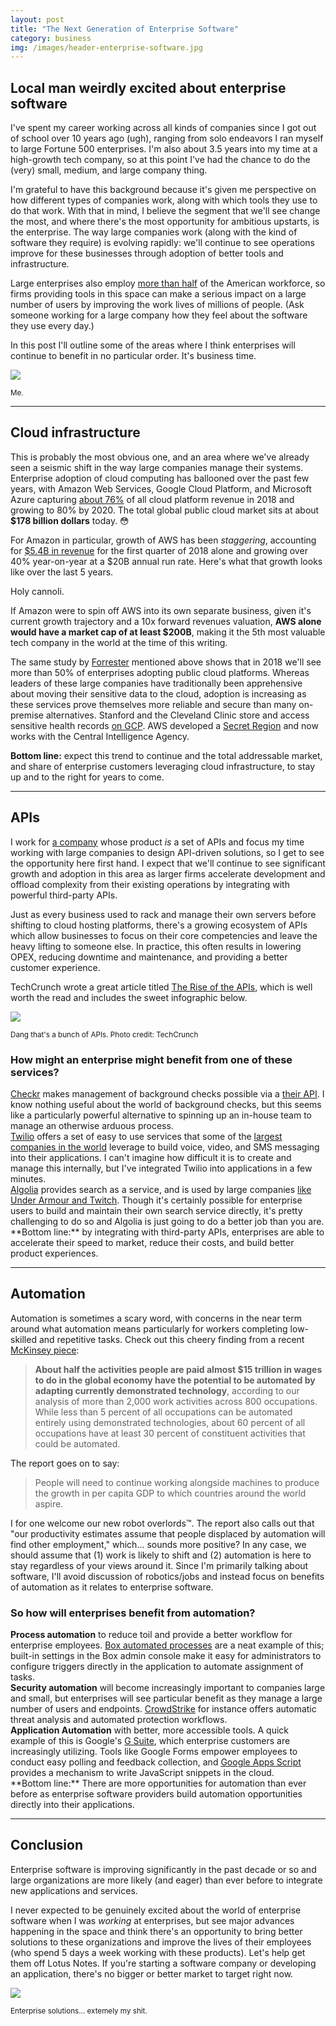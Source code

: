 ```yaml
---
layout: post
title: "The Next Generation of Enterprise Software"
category: business
img: /images/header-enterprise-software.jpg
---
```

<div class="row">
  <div class="col-md-8">
    <h2>Local man weirdly excited about enterprise software</h2>
    <p>
      I've spent my career working across all kinds of companies since I got out of school over 10 years ago (ugh), ranging from solo endeavors I ran myself to large Fortune 500 enterprises. I'm also about 3.5 years into my time at a high-growth tech company, so at this point I've had the chance to do the (very) small, medium, and large company thing.
    </p>
    <p>
      I'm grateful to have this background because it's given me perspective on how different types of companies work, along with which tools they use to do that work. With that in mind, I believe the segment that we'll see change the most, and where there's the most opportunity for ambitious upstarts, is the enterprise. The way large companies work (along with the kind of software they require) is evolving rapidly: we'll continue to see operations improve for these businesses through adoption of better tools and infrastructure.
    </p>
    <p>
      Large enterprises also employ <a href="https://www.census.gov/content/dam/Census/library/publications/2015/econ/g12-susb.pdf" target="_blank"> more than half</a> of the American workforce, so firms providing tools in this space can make a serious impact on a large number of users by improving the work lives of millions of people. (Ask someone working for a large company how they feel about the software they use every day.)
    </p>
    <p>
      In this post I'll outline some of the areas where I think enterprises will continue to benefit in no particular order. It's business time.
    </p>
  </div>
  <div class="col-md-4 text-center topspace-lg">
    <img src="/images/bizniz.jpg" class="img-responsive shadow-lg img-center">
    <p>
      <small>Me.</small>
    </p>
  </div>
</div>
<hr>

## Cloud infrastructure

This is probably the most obvious one, and an area where we've already seen a seismic shift in the way large companies manage their systems. Enterprise adoption of cloud computing has ballooned over the past few years, with Amazon Web Services, Google Cloud Platform, and Microsoft Azure capturing <a href="https://www.forbes.com/sites/louiscolumbus/2017/11/07/forresters-10-cloud-computing-predictions-for-2018/" target="_blank">about 76%</a> of all cloud platform revenue in 2018 and growing to 80% by 2020. The total global public cloud market sits at about **$178 billion dollars** today. 😳

For Amazon in particular, growth of AWS has been *staggering*, accounting for <a href="https://www.geekwire.com/2018/aws-grows-48-percent-q1-2018-hit-5-4b-revenue/">$5.4B in revenue</a> for the first quarter of 2018 alone and growing over 40% year-on-year at a $20B annual run rate. Here's what that growth looks like over the last 5 years.

<div class="row topspace-lg">
  <div class="col-md-12">
    <div class="chart-container">
      <canvas id="aws-chart"></canvas>
    </div>
  </div>
  <script type="text/javascript" src="/js/aws-revenue-by-year.js"></script>
</div>

<p class="text-muted text-center bottomspace">
  Holy cannoli.
</p>

If Amazon were to spin off AWS into its own separate business, given it's current growth trajectory and a 10x forward revenues valuation, **AWS alone would have a market cap of at least $200B**, making it the 5th most valuable tech company in the world at the time of this writing.

The same study by <a href="https://www.forrester.com/report/Predictions+2018+Cloud+Computing+Accelerates+Enterprise+Transformation+Everywhere/-/E-RES139611" target="_blank">Forrester</a> mentioned above shows that in 2018 we'll see more than 50% of enterprises adopting public cloud platforms. Whereas leaders of these large companies have traditionally been apprehensive about moving their sensitive data to the cloud, adoption is increasing as these services prove themselves more reliable and secure than many on-premise alternatives. Stanford and the Cleveland Clinic store and access sensitive health records <a href="https://cloud.google.com/customers/">on GCP</a>. AWS developed a <a href="https://aws.amazon.com/blogs/publicsector/announcing-the-new-aws-secret-region/" target="_blank">Secret Region</a> and now works with the Central Intelligence Agency.

**Bottom line:** expect this trend to continue and the total addressable market, and share of enterprise customers leveraging cloud infrastructure, to stay up and to the right for years to come.

<hr>

## APIs

I work for [a company](https://stripe.com) whose product *is* a set of APIs and focus my time working with large companies to design API-driven solutions, so I get to see the opportunity here first hand. I expect that we'll continue to see significant growth and adoption in this area as larger firms accelerate development and offload complexity from their existing operations by integrating with powerful third-party APIs.

Just as every business used to rack and manage their own servers before shifting to cloud hosting platforms, there's a growing ecosystem of APIs which allow businesses to focus on their core competencies and leave the heavy lifting to someone else. In practice, this often results in lowering OPEX, reducing downtime and maintenance, and providing a better customer experience.

TechCrunch wrote a great article titled <a href="https://techcrunch.com/2016/05/21/the-rise-of-apis/" target="_blank">The Rise of the APIs</a>, which is well worth the read and includes the sweet infographic below.

<div class="text-center topspace-lg text-muted image-area">
  <img src="/images/tc-apis.jpg" class="img-responsive shadow-lg img-center">
  <p>
    <small>Dang that's a bunch of APIs. Photo credit: TechCrunch</small>
  </p>
</div>

<h3 class="text-center">How might an enterprise might benefit from one of these services?</h3>

<div class="row topspace-md">
  <div class="col-md-1">
    <span class="fa-stack fa-lg">
      <i class="fa fa-circle fa-stack-2x dark-blue"></i>
      <i class="fa fa-user-check fa-stack-1x fa-inverse"></i>
    </span>
  </div>
  <div class="col-md-11">
    <a href="https://checkr.com" target="_blank">Checkr</a> makes management of background checks possible via a <a href="https://docs.checkr.com/" target="_blank">their API</a>. I know nothing useful about the world of background checks, but this seems like a particularly powerful alternative to spinning up an in-house team to manage an otherwise arduous process.
  </div>
</div>
<div class="row topspace-md">
  <div class="col-md-1">
    <span class="fa-stack fa-lg">
      <i class="fa fa-circle fa-stack-2x red"></i>
      <i class="fa fa-phone fa-stack-1x fa-inverse"></i>
    </span>
  </div>
  <div class="col-md-11">
    <a href="https://twilio.com" target="_blank">Twilio</a> offers a set of easy to use services that some of the <a href="https://customers.twilio.com" target="_blank">largest companies in the world</a> leverage to build voice, video, and SMS messaging into their applications. I can't imagine how difficult it is to create and manage this internally, but I've integrated Twilio into applications in a few minutes.
  </div>
</div>
<div class="row topspace-md">
  <div class="col-md-1">
    <span class="fa-stack fa-lg">
      <i class="fa fa-circle fa-stack-2x blue"></i>
      <i class="fa fa-search fa-stack-1x fa-inverse"></i>
    </span>
  </div>
  <div class="col-md-11">
    <a href="https://www.algolia.com" target="_blank">Algolia</a> provides search as a service, and is used by large companies <a href="https://www.algolia.com/customers" target="_blank">like Under Armour and Twitch</a>. Though it's certainly possible for enterprise users to build and maintain their own search service directly, it's pretty challenging to do so and Algolia is just going to do a better job than you are.
  </div>
</div>

<div class="topspace-md"></div>
**Bottom line:** by integrating with third-party APIs, enterprises are able to accelerate their speed to market, reduce their costs, and build better product experiences.

<hr>

## Automation

Automation is sometimes a scary word, with concerns in the near term around what automation means particularly for workers completing low-skilled and repetitive tasks. Check out this cheery finding from a recent <a href="https://www.mckinsey.com/~/media/McKinsey/Global%20Themes/Digital%20Disruption/Harnessing%20automation%20for%20a%20future%20that%20works/MGI-A-future-that-works_Full-report.ashx" target="_blank">McKinsey piece</a>:

<blockquote>
  <strong>About half the activities people are paid almost $15 trillion in wages to do in the global economy have the potential to be automated by adapting currently demonstrated technology</strong>, according to our analysis of more than 2,000 work activities across 800 occupations. While less than 5 percent of all occupations can be automated entirely using demonstrated technologies, about 60 percent of all occupations have at least 30 percent of constituent activities that could be automated.
</blockquote>

The report goes on to say:

<blockquote>
  People will need to continue working alongside machines to produce the growth in per capita GDP to which countries around the world aspire.
</blockquote>

I for one welcome our new robot overlords™️. The report also calls out that "our productivity estimates assume that people displaced by automation will find other employment," which... sounds more positive? In any case, we should assume that (1) work is likely to shift and (2) automation is here to stay regardless of your views around it. Since I'm primarily talking about software, I'll avoid discussion of robotics/jobs and instead focus on benefits of automation as it relates to enterprise software.

<h3 class="text-center topspace-lg">So how will enterprises benefit from automation?</h3>

<div class="row topspace-md">
  <div class="col-md-1">
    <span class="fa-stack fa-lg">
      <i class="fa fa-circle fa-stack-2x purple"></i>
      <i class="fa fa-project-diagram fa-stack-1x fa-inverse"></i>
    </span>
  </div>
  <div class="col-md-11">
    <strong>Process automation</strong> to reduce toil and provide a better workflow for enterprise employees. <a href="https://community.box.com/t5/How-to-Guides-for-Admins/Creating-Automated-Processes/ta-p/196" target="_blank">Box automated processes</a> are a neat example of this; built-in settings in the Box admin console make it easy for administrators to configure triggers directly in the application to automate assignment of tasks.
  </div>
</div>
<div class="row topspace-md">
  <div class="col-md-1">
    <span class="fa-stack fa-lg">
      <i class="fa fa-circle fa-stack-2x gray"></i>
      <i class="fa fa-lock fa-stack-1x fa-inverse"></i>
    </span>
  </div>
  <div class="col-md-11">
    <strong>Security automation</strong> will become increasingly important to companies large and small, but enterprises will see particular benefit as they manage a large number of users and endpoints. <a href="https://www.crowdstrike.com/products/falcon-x/" target="_blank">CrowdStrike</a> for instance offers automatic threat analysis and automated protection workflows.
  </div>
</div>
<div class="row topspace-md">
  <div class="col-md-1">
    <span class="fa-stack fa-lg">
      <i class="fa fa-circle fa-stack-2x pink"></i>
      <i class="fa fa-code fa-stack-1x fa-inverse"></i>
    </span>
  </div>
  <div class="col-md-11">
    <strong>Application Automation</strong> with better, more accessible tools. A quick example of this is Google's <a href="https://gsuite.google.com/" target="_blank">G Suite</a>, which enterprise customers are increasingly utilizing. Tools like Google Forms empower employees to conduct easy polling and feedback collection, and <a href="https://developers.google.com/apps-script/" target="_blank">Google Apps Script</a> provides a mechanism to write JavaScript snippets in the cloud.
  </div>
</div>

<div class="topspace-md"></div>
**Bottom line:** There are more opportunities for automation than ever before as enterprise software providers build automation opportunities directly into their applications.

<hr>

## Conclusion

Enterprise software is improving significantly in the past decade or so and large organizations are more likely (and eager) than ever before to integrate new applications and services.

I never expected to be genuinely excited about the world of enterprise software when I was *working* at enterprises, but see major advances happening in the space and think there's an opportunity to bring better solutions to these organizations and improve the lives of their employees (who spend 5 days a week working with these products). Let's help get them off Lotus Notes. If you're starting a software company or developing an application, there's no bigger or better market to target right now.

<div class="text-center topspace-lg text-muted image-area">
  <img src="/images/enterprise-folks.jpg" class="img-responsive shadow-lg img-center">
  <p>
    <small>Enterprise solutions... extemely my shit.</small>
  </p>
</div>
